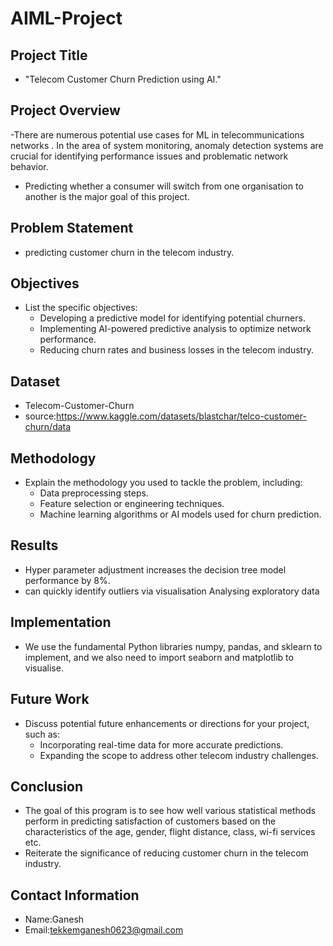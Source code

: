 # AIML-Project

## Project Title
- "Telecom Customer Churn Prediction using AI."

## Project Overview
-There are numerous potential use cases for ML in telecommunications networks . In the area of
system monitoring, anomaly detection systems are crucial for identifying performance issues and
problematic network behavior.
- Predicting whether a consumer will switch from one organisation to another is the major goal of this project.


## Problem Statement
-  predicting customer churn in the telecom industry.

## Objectives
- List the specific objectives:
  - Developing a predictive model for identifying potential churners.
  - Implementing AI-powered predictive analysis to optimize network performance.
  - Reducing churn rates and business losses in the telecom industry.

## Dataset
- Telecom-Customer-Churn
- source:https://www.kaggle.com/datasets/blastchar/telco-customer-churn/data

## Methodology
- Explain the methodology you used to tackle the problem, including:
  - Data preprocessing steps.
  - Feature selection or engineering techniques.
  - Machine learning algorithms or AI models used for churn prediction.

## Results
- Hyper parameter adjustment increases the decision tree model performance by 8%.
- can quickly identify outliers via visualisation Analysing exploratory data

## Implementation
- We use the fundamental Python libraries numpy, pandas, and sklearn to implement, and we also need to import seaborn and matplotlib to visualise.

## Future Work
- Discuss potential future enhancements or directions for your project, such as:
  - Incorporating real-time data for more accurate predictions.
  - Expanding the scope to address other telecom industry challenges.
  
## Conclusion
- The goal of this program is to see how well various statistical methods perform in predicting satisfaction of
customers based on the characteristics of the age, gender, flight distance, class, wi-fi services etc.
- Reiterate the significance of reducing customer churn in the telecom industry.


## Contact Information
- Name:Ganesh
- Email:tekkemganesh0623@gmail.com
